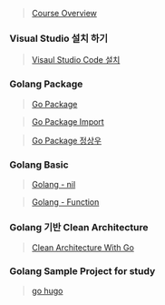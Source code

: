 > [Course Overview](https://tutorialedge.net/courses/go-rest-api-course/01-course-overview/)

### Visual Studio 설치 하기 

> [Visaul Studio Code 설치](https://mapled.tistory.com/entry/%EC%B4%88%EB%B3%B4%EB%8F%84-%EC%89%BD%EA%B2%8C-%ED%95%98%EB%8A%94-Visual-Studio-Code%EC%97%90%EC%84%9C-Go-%EC%8B%A4%ED%96%89%ED%95%98%EA%B8%B0)

### Golang Package

> [Go Package](https://www.digitalocean.com/community/tutorials/importing-packages-in-go)

> [Go Package Import](https://go.dev/doc/code)

> [Go Package 정상우](https://pronist.dev/86)

### Golang Basic 

> [Golang - nil](https://2kindsofcs.tistory.com/3)

> [Golang - Function](https://go.dev/tour/basics/9)

### Golang 기반 Clean Architecture

> [Clean Architecture With Go](https://www.joinc.co.kr/w/man/12/golang/robust)


### Golang Sample Project for study


> [go hugo](https://github.com/gohugoio/hugo)

